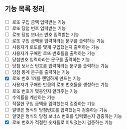 ## 기능 목록 정리

- [ ] 로또 구입 금액 입력받는 기능
- [ ] 로또 당첨 번호 입력받는 기능
- [ ] 로또 당첨 보너스 번호 입력받는 기능
- [ ] 로또 구입 금액을 입력하라는 문구를 출력하는 기능
- [ ] 사용자가 로또를 몇개 구입했는지 출력하는 기능
- [ ] 사용자가 구매한 로또 번호들을 출력하는 기능
- [ ] 당첨번호 입력하라는 문구를 출력하는 기능
- [ ] 당첨 보너스 번호를 입력하라는 문구를 출력하는 기능
- [ ] 당첨 통계 문구를 출력하는 기능
- [x] 로또 번호 1개를 랜덤하게 만드는 기능
- [ ] 사용자가 구매한 만큼의 로또 번호들을 생성하는 기능
- [ ] 로또 번호가 몇등인지 알려주는 기능
- [ ] 수익률을 계산하는 기능
- [ ] 적절한 구입 금액을 입력했는지 검증하는 기능
- [ ] 알맞은 형식의 당첨번호를 입력했는지 검증하는 기능
- [ ] 알맞은 형식의 당첨 보너스 번호를 입력했는지 검증하는 기능
- [x] 로또 번호가 적절한 숫자들로 이뤄졌는지 검증하는 기능